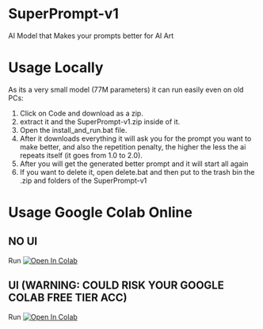 # SuperPrompt-v1
AI Model that Makes your prompts better for AI Art

# Usage Locally

As its a very small model (77M parameters) it can run easily even on old PCs:

1. Click on Code and download as a zip.
2. extract it and the SuperPrompt-v1.zip inside of it.
3. Open the install_and_run.bat file.
4. After it downloads everything it will ask you for the prompt you want to make better, and also the repetition penalty, the higher the less the ai repeats itself (it goes from 1.0 to 2.0).
5. After you will get the generated better prompt and it will start all again
6. If you want to delete it, open delete.bat and then put to the trash bin the .zip and folders of the SuperPrompt-v1

# Usage Google Colab Online
## NO UI
Run <a target="_blank" href="https://colab.research.google.com/github/Nick088Official/SuperPrompt-v1/blob/main/SuperPrompt_v1_Manual.ipynb">
  <img src="https://colab.research.google.com/assets/colab-badge.svg" alt="Open In Colab"/>
</a>

## UI (WARNING: COULD RISK YOUR GOOGLE COLAB FREE TIER ACC)
Run <a target="_blank" href="https://colab.research.google.com/github/Nick088Official/SuperPrompt-v1/blob/main/SuperPrompt_v1_UI.ipynb">
  <img src="https://colab.research.google.com/assets/colab-badge.svg" alt="Open In Colab"/>
</a>
